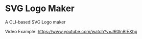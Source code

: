 # SVG Logo Maker

A CLI-based SVG Logo maker 

Video Example: https://www.youtube.com/watch?v=JR0lnBIEXhg

